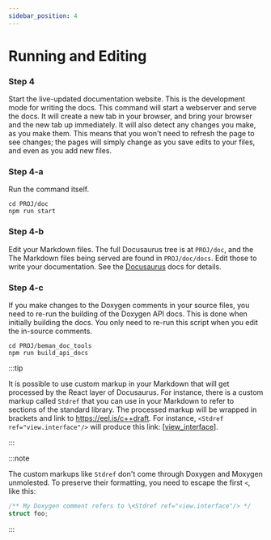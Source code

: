 ```yaml
---
sidebar_position: 4
---
```


# Running and Editing

### Step 4
Start the live-updated documentation website.  This is the development mode
for writing the docs.  This command will start a webserver and serve the docs.
It will create a new tab in your browser, and bring your browser and the new
tab up immediately.  It will also detect any changes you make, as you make
them.  This means that you won't need to refresh the page to see changes; the
pages will simply change as you save edits to your files, and even as you add
new files.

### Step 4-a
Run the command itself.
```term
cd PROJ/doc
npm run start
```

### Step 4-b

Edit your Markdown files.  The full Docusaurus tree is at `PROJ/doc`, and the
The Markdown files being served are found in `PROJ/doc/docs`.  Edit those to
write your documentation.  See the [Docusaurus](https://docusaurus.io/) docs
for details.

### Step 4-c
If you make changes to the Doxygen comments in your source files, you need to
re-run the building of the Doxygen API docs.  This is done when initially
building the docs.  You only need to re-run this script when you edit the
in-source comments.
```term
cd PROJ/beman_doc_tools
npm run build_api_docs
```

:::tip

It is possible to use custom markup in your Markdown that will get processed
by the React layer of Docusaurus.  For instance, there is a custom markup
called `Stdref` that you can use in your Markdown to refer to sections of the
standard library.  The processed markup will be wrapped in brackets and link
to https://eel.is/c++draft.  For instance, `<Stdref ref="view.interface"/>`
will produce this link:
\[[view_interface](https://eel.is/c++draft/view.interface)\].

:::

:::note

The custom markups like `Stdref` don't come through Doxygen and Moxygen
unmolested.  To preserve their formatting, you need to escape the first `<`,
like this:

```cpp
/** My Doxygen comment refers to \<Stdref ref="view.interface"/> */
struct foo;
```

:::
